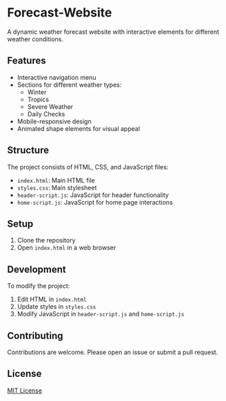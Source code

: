 # Forecast-Website

A dynamic weather forecast website with interactive elements for different weather conditions.

## Features

- Interactive navigation menu
- Sections for different weather types:
  - Winter
  - Tropics
  - Severe Weather
  - Daily Checks
- Mobile-responsive design
- Animated shape elements for visual appeal

## Structure

The project consists of HTML, CSS, and JavaScript files:

- `index.html`: Main HTML file
- `styles.css`: Main stylesheet
- `header-script.js`: JavaScript for header functionality
- `home-script.js`: JavaScript for home page interactions

## Setup

1. Clone the repository
2. Open `index.html` in a web browser

## Development

To modify the project:

1. Edit HTML in `index.html`
2. Update styles in `styles.css`
3. Modify JavaScript in `header-script.js` and `home-script.js`

## Contributing

Contributions are welcome. Please open an issue or submit a pull request.

## License

[MIT License](LICENSE)
